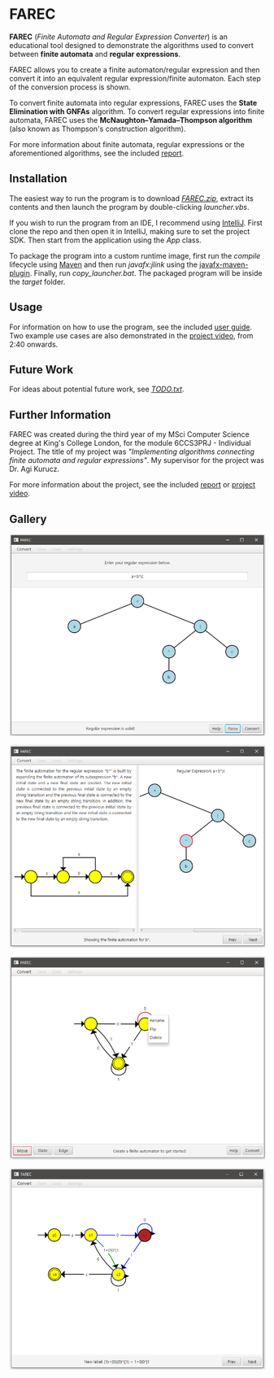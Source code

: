 # FAREC

**FAREC** (*Finite Automata and Regular Expression Converter*) is an educational
tool designed to demonstrate the algorithms used to convert between **finite
automata** and **regular expressions**.

FAREC allows you to create a finite automaton/regular expression and then
convert it into an equivalent regular expression/finite automaton. Each step of
the conversion process is shown.

To convert finite automata into regular expressions, FAREC uses the **State
Elimination with GNFAs** algorithm. To convert regular expressions into finite
automata, FAREC uses the **McNaughton–Yamada–Thompson algorithm** (also known as
Thompson's construction algorithm).

For more information about finite automata, regular expressions or the
aforementioned algorithms, see the included [report](/report.pdf).

## Installation

The easiest way to run the program is to download [*FAREC.zip*](/FAREC.zip),
extract its contents and then launch the program by double-clicking
*launcher.vbs*.

If you wish to run the program from an IDE, I recommend using
[IntelliJ](https://www.jetbrains.com/idea/). First clone the repo and then open
it in IntelliJ, making sure to set the project SDK. Then start from the
application using the *App* class.

To package the program into a custom runtime image, first run the *compile*
lifecycle using [Maven](https://maven.apache.org/) and then run *javafx:jlink*
using the [javafx-maven-plugin](https://github.com/openjfx/javafx-maven-plugin).
Finally, run *copy_launcher.bat*. The packaged program will be inside the
*target* folder.

## Usage

For information on how to use the program, see the included [user
guide](/User%20Guide/user_guide.pdf). Two example use cases are also
demonstrated in the [project video](https://youtu.be/m4aCRncxnWQ), from 2:40
onwards.

## Future Work

For ideas about potential future work, see [*TODO.txt*](/TODO.txt).

## Further Information

FAREC was created during the third year of my MSci Computer Science degree at
King's College London, for the module 6CCS3PRJ - Individual Project. The title
of my project was *"Implementing algorithms connecting finite automata and
regular expressions"*. My supervisor for the project was Dr. Agi Kurucz.

For more information about the project, see the included [report](/report.pdf)
or [project video](https://youtu.be/m4aCRncxnWQ).

## Gallery

![](https://github.com/Meezeus/farec/blob/98ff259e3ddfcef8f36d3851bfe27d25bb75e07f/User%20Guide/Diagrams/CreateREScreen.png?raw=true)

![](https://github.com/Meezeus/farec/blob/98ff259e3ddfcef8f36d3851bfe27d25bb75e07f/User%20Guide/Diagrams/ConvertREScreen.png?raw=true)

![](https://github.com/Meezeus/farec/blob/98ff259e3ddfcef8f36d3851bfe27d25bb75e07f/User%20Guide/Diagrams/CreateFAScreen.png?raw=true)

![](https://github.com/Meezeus/farec/blob/98ff259e3ddfcef8f36d3851bfe27d25bb75e07f/User%20Guide/Diagrams/ConvertFAScreen.png?raw=true)
